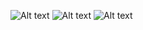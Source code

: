 ![Alt text](http://i.imgur.com/0YPMQ.png "iPhone 5")
![Alt text](http://i.imgur.com/UBwq7.png "iPhone 4")
![Alt text](http://i.imgur.com/RiiPX.png "iPad")
